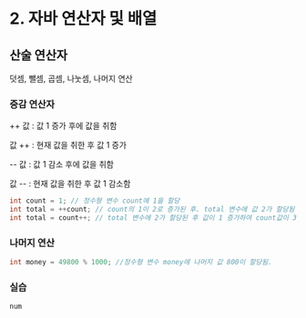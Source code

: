 # 2. 자바 연산자 및 배열

## 산술 연산자

덧셈, 뺄셈, 곱셈, 나눗셈, 나머지 연산

### 증감 연산자

++ 값 : 값 1 증가 후에 값을 취함

값 ++ : 현재 값을 취한 후 값 1 증가

-- 값 : 값 1 감소 후에 값을 취함

값 -- : 현재 값을 취한 후 값 1 감소함

```java
int count = 1; // 정수형 변수 count에 1을 할당
int total = ++count; // count의 1이 2로 증가된 후. total 변수에 값 2가 할당됨
int total = count++; // total 변수에 2가 할당된 후 값이 1 증가하여 count값이 3이됨
```



### 나머지 연산

```java
int money = 49800 % 1000; //정수형 변수 money에 나머지 값 800이 할당됨.
```



### 실습

```java
num
```

